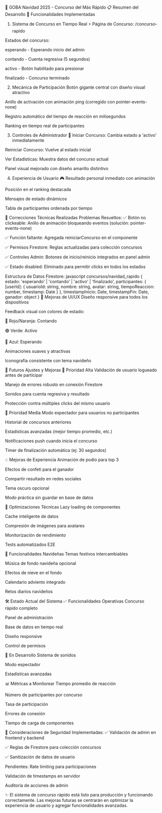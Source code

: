 🎯 GOBA Navidad 2025 - Concurso del Más Rápido
📋 Resumen del Desarrollo
🚀 Funcionalidades Implementadas
1. Sistema de Concurso en Tiempo Real ⚡
Página de Concurso: /concurso-rapido

Estados del concurso:

esperando - Esperando inicio del admin

contando - Cuenta regresiva (5 segundos)

activo - Botón habilitado para presionar

finalizado - Concurso terminado

2. Mecánica de Participación
Botón gigante central con diseño visual atractivo

Anillo de activación con animación ping (corregido con pointer-events-none)

Registro automático del tiempo de reacción en milisegundos

Ranking en tiempo real de participantes

3. Controles de Administrador 👑
Iniciar Concurso: Cambia estado a 'activo' inmediatamente

Reiniciar Concurso: Vuelve al estado inicial

Ver Estadísticas: Muestra datos del concurso actual

Panel visual mejorado con diseño amarillo distintivo

4. Experiencia de Usuario 🎮
Resultado personal inmediato con animación

Posición en el ranking destacada

Mensajes de estado dinámicos

Tabla de participantes ordenada por tiempo

🔧 Correcciones Técnicas Realizadas
Problemas Resueltos:
✅ Botón no clickeable: Anillo de animación bloqueando eventos (solución: pointer-events-none)

✅ Función faltante: Agregada reiniciarConcurso en el componente

✅ Permisos Firestore: Reglas actualizadas para colección concursos

✅ Controles Admin: Botones de inicio/reinicio integrados en panel admin

✅ Estado disabled: Eliminado para permitir clicks en todos los estados

Estructura de Datos Firestore:
javascript
concursos/navidad_rapido {
  estado: 'esperando' | 'contando' | 'activo' | 'finalizado',
  participantes: {
    [userId]: {
      usuarioId: string,
      nombre: string,
      avatar: string,
      tiempoReaccion: number,
      timestamp: Date
    }
  },
  timestampInicio: Date,
  timestampFin: Date,
  ganador: object
}
🎨 Mejoras de UI/UX
Diseño responsive para todos los dispositivos

Feedback visual con colores de estado:

🔴 Rojo/Naranja: Contando

🟢 Verde: Activo

🔵 Azul: Esperando

Animaciones suaves y atractivas

Iconografía consistente con tema navideño

📝 Futuros Ajustes y Mejoras
🚨 Prioridad Alta
Validación de usuario logueado antes de participar

Manejo de errores robusto en conexión Firestore

Sonidos para cuenta regresiva y resultado

Protección contra múltiples clicks del mismo usuario

🎯 Prioridad Media
Modo espectador para usuarios no participantes

Historial de concursos anteriores

Estadísticas avanzadas (mejor tiempo promedio, etc.)

Notificaciones push cuando inicia el concurso

Timer de finalización automática (ej: 30 segundos)

💡 Mejoras de Experiencia
Animación de podio para top 3

Efectos de confeti para el ganador

Compartir resultado en redes sociales

Tema oscuro opcional

Modo práctica sin guardar en base de datos

🔧 Optimizaciones Técnicas
Lazy loading de componentes

Cache inteligente de datos

Compresión de imágenes para avatares

Monitorización de rendimiento

Tests automatizados E2E

🎄 Funcionalidades Navideñas
Temas festivos intercambiables

Música de fondo navideña opcional

Efectos de nieve en el fondo

Calendario adviento integrado

Retos diarios navideños

🛠 Estado Actual del Sistema
✅ Funcionalidades Operativas
Concurso rápido completo

Panel de administración

Base de datos en tiempo real

Diseño responsive

Control de permisos

🔄 En Desarrollo
Sistema de sonidos

Modo espectador

Estadísticas avanzadas

📊 Métricas a Monitorear
Tiempo promedio de reacción

Número de participantes por concurso

Tasa de participación

Errores de conexión

Tiempo de carga de componentes

🔐 Consideraciones de Seguridad
Implementadas:
✅ Validación de admin en frontend y backend

✅ Reglas de Firestore para colección concursos

✅ Sanitización de datos de usuario

Pendientes:
Rate limiting para participaciones

Validación de timestamps en servidor

Auditoría de acciones de admin

✨ El sistema de concurso rápido está listo para producción y funcionando correctamente. Las mejoras futuras se centrarán en optimizar la experiencia de usuario y agregar funcionalidades avanzadas.